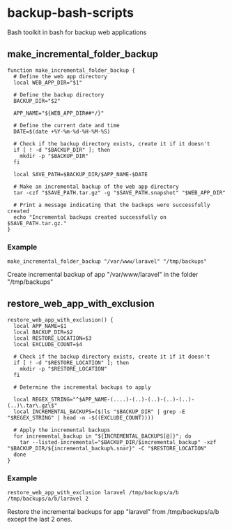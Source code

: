 # backup-bash-scripts
Bash toolkit in bash for backup web applications

## make_incremental_folder_backup

```
function make_incremental_folder_backup {
  # Define the web app directory
  local WEB_APP_DIR="$1"

  # Define the backup directory
  BACKUP_DIR="$2"

  APP_NAME="${WEB_APP_DIR##*/}"

  # Define the current date and time
  DATE=$(date +%Y-%m-%d-%H-%M-%S)

  # Check if the backup directory exists, create it if it doesn't
  if [ ! -d "$BACKUP_DIR" ]; then
    mkdir -p "$BACKUP_DIR"
  fi

  local SAVE_PATH=$BACKUP_DIR/$APP_NAME-$DATE

  # Make an incremental backup of the web app directory
  tar -czf "$SAVE_PATH.tar.gz" -g "$SAVE_PATH.snapshot" "$WEB_APP_DIR"

  # Print a message indicating that the backups were successfully created
  echo "Incremental backups created successfully on $SAVE_PATH.tar.gz."
}
```
### Example
`make_incremental_folder_backup "/var/www/laravel" "/tmp/backups"`

Create incremental backup of app "/var/www/laravel" in the folder "/tmp/backups"

## restore_web_app_with_exclusion

```
restore_web_app_with_exclusion() {
  local APP_NAME=$1
  local BACKUP_DIR=$2
  local RESTORE_LOCATION=$3
  local EXCLUDE_COUNT=$4
  
  # Check if the backup directory exists, create it if it doesn't
  if [ ! -d "$RESTORE_LOCATION" ]; then
    mkdir -p "$RESTORE_LOCATION"
  fi

  # Determine the incremental backups to apply
  
  local REGEX_STRING="^$APP_NAME-(....)-(..)-(..)-(..)-(..)-(..)\.tar\.gz\$"
  local INCREMENTAL_BACKUPS=($(ls "$BACKUP_DIR" | grep -E "$REGEX_STRING" | head -n -$((EXCLUDE_COUNT))))

  # Apply the incremental backups
  for incremental_backup in "${INCREMENTAL_BACKUPS[@]}"; do
    tar --listed-incremental="$BACKUP_DIR/$incremental_backup" -xzf "$BACKUP_DIR/${incremental_backup%.snar}" -C "$RESTORE_LOCATION"
  done
}
```

### Example

`restore_web_app_with_exclusion laravel /tmp/backups/a/b /tmp/backups/a/b/laravel 2`

Restore the incremental backups for app "laravel" from /tmp/backups/a/b except the last 2 ones.
